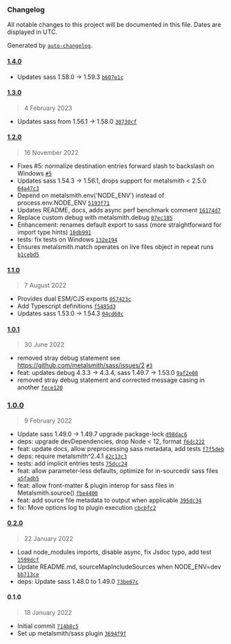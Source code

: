 ### Changelog

All notable changes to this project will be documented in this file. Dates are displayed in UTC.

Generated by [`auto-changelog`](https://github.com/CookPete/auto-changelog).

#### [1.4.0](https://github.com/metalsmith/sass/compare/1.3.0...1.4.0)

- Updates sass 1.58.0 -&gt; 1.59.3 [`b607e1c`](https://github.com/metalsmith/sass/commit/b607e1cc05dac972ed8d87ed223804546133a4e5)

#### [1.3.0](https://github.com/metalsmith/sass/compare/1.2.0...1.3.0)

> 4 February 2023

- Updates sass from 1.56.1 -&gt; 1.58.0 [`30730cf`](https://github.com/metalsmith/sass/commit/30730cfcc63f92df969844c73ad0f74c9bf3feaf)

#### [1.2.0](https://github.com/metalsmith/sass/compare/1.1.0...1.2.0)

> 16 November 2022

- Fixes #5: normalize destination entries forward slash to backslash on Windows [`#5`](https://github.com/metalsmith/sass/issues/5)
- Updates sass 1.54.3 -&gt; 1.56.1, drops support for metalsmith &lt; 2.5.0 [`64a47c3`](https://github.com/metalsmith/sass/commit/64a47c30ff0171c5e0d353e90590d1be2b5e78fc)
- Depend on metalsmith.env('NODE_ENV') instead of process.env.NODE_ENV [`5193f71`](https://github.com/metalsmith/sass/commit/5193f718bd85b6110494eeb01a0998ae5c4fcf3c)
- Updates README, docs, adds async perf benchmark comment [`16174d7`](https://github.com/metalsmith/sass/commit/16174d771cbea8105a401c873c03947d86054ff5)
- Replace custom debug with metalsmith.debug [`07ec185`](https://github.com/metalsmith/sass/commit/07ec1851b8bb6914c5da704b8ae33bc7117ab0c4)
- Enhancement: renames default export to sass (more straightforward for import type hints) [`10db991`](https://github.com/metalsmith/sass/commit/10db991ce6b6ea4a43245105ecc5d80816f42219)
- tests: fix tests on Windows [`132e194`](https://github.com/metalsmith/sass/commit/132e19422fc3af16170896df575d0843fad0e962)
- Ensures metalsmith.match operates on live files object in repeat runs [`b1cebd5`](https://github.com/metalsmith/sass/commit/b1cebd5316d34211cb351ddafaa12bd54084834a)

#### [1.1.0](https://github.com/metalsmith/sass/compare/1.0.1...1.1.0)

> 7 August 2022

- Provides dual ESM/CJS exports [`057423c`](https://github.com/metalsmith/sass/commit/057423cdb79bfb72e35b74e6ee902645c225352d)
- Add Typescript definitions [`f5485d3`](https://github.com/metalsmith/sass/commit/f5485d397250ff324cf364d3c0c9565312bea572)
- Updates sass 1.53.0 -&gt; 1.54.3 [`04cd68c`](https://github.com/metalsmith/sass/commit/04cd68c75333ad0287ff927b4d627ee0be8d07ae)

#### [1.0.1](https://github.com/metalsmith/sass/compare/1.0.0...1.0.1)

> 30 June 2022

- removed stray debug statement see https://github.com/metalsmith/sass/issues/2 [`#3`](https://github.com/metalsmith/sass/pull/3)
- feat: updates debug 4.3.3 -&gt; 4.3.4, sass 1.49.7 -&gt; 1.53.0 [`9af2e08`](https://github.com/metalsmith/sass/commit/9af2e08ae93b8c3c6d520fe2f72546f41ac81a39)
- removed stray debug statement and corrected message casing in another [`fece120`](https://github.com/metalsmith/sass/commit/fece120bfd700cc798cd7c9e0ee465b99c9a2da4)

### [1.0.0](https://github.com/metalsmith/sass/compare/0.2.0...1.0.0)

> 9 February 2022

- Update sass 1.49.0 -&gt; 1.49.7 upgrade package-lock [`d98dac6`](https://github.com/metalsmith/sass/commit/d98dac6c0981c904165c806a0a43855e78dd3d6a)
- deps: upgrade devDependencies, drop Node &lt; 12, format [`f6dc222`](https://github.com/metalsmith/sass/commit/f6dc222f1f80d8198a1c095077a3561bfe0f1b07)
- feat: update docs, allow preprocessing sass metadata, add tests [`f7f5deb`](https://github.com/metalsmith/sass/commit/f7f5deb53c7c039a501ade1f6112388810235a04)
- deps: require metalsmith^2.4.1 [`42c13c3`](https://github.com/metalsmith/sass/commit/42c13c3e053ec6e101b1d1849684fb82b1107425)
- tests: add implicit entries tests [`75dcc24`](https://github.com/metalsmith/sass/commit/75dcc24e2a5576e98a0d9ceb21691f2afb981d57)
- feat: allow parameter-less defaults, optimize for in-sourcedir sass files [`a5fadb5`](https://github.com/metalsmith/sass/commit/a5fadb5faed3105c8ac46d64b585a9f1a6bd7a9e)
- feat: allow front-matter & plugin interop for sass files in Metalsmith.source() [`fbe4400`](https://github.com/metalsmith/sass/commit/fbe4400fcb2add51ba22bc3c28a95fbf5d8cbe94)
- feat: add source file metadata to output when applicable [`395dc34`](https://github.com/metalsmith/sass/commit/395dc347ae126da9f1367594a804203dd615f6aa)
- fix: Move options log to plugin execution [`cbcbfc2`](https://github.com/metalsmith/sass/commit/cbcbfc28dd1ba98f9cc337fb4cbd09fe1c09eab4)

#### [0.2.0](https://github.com/metalsmith/sass/compare/0.1.0...0.2.0)

> 22 January 2022

- Load node_modules imports, disable async, fix Jsdoc typo, add test [`1599dcf`](https://github.com/metalsmith/sass/commit/1599dcfa56eb149cff1972c75391cf2e9861435f)
- Update README.md, sourceMapIncludeSources when NODE_ENV=dev [`bb713ce`](https://github.com/metalsmith/sass/commit/bb713cede158155744ebeef032d6aaa74a38fa70)
- deps: Update sass 1.48.0 to 1.49.0 [`73be67c`](https://github.com/metalsmith/sass/commit/73be67c3e23e4aa3c4ad6a58cd2916c3a5710746)

#### 0.1.0

> 18 January 2022

- Initial commit [`714b8c5`](https://github.com/metalsmith/sass/commit/714b8c5017d52a2e79ddbe7bb293b6f809ec83a4)
- Set up metalsmith/sass plugin [`3694f9f`](https://github.com/metalsmith/sass/commit/3694f9f99c465a89e3b84f610cce627924a5f2f1)

